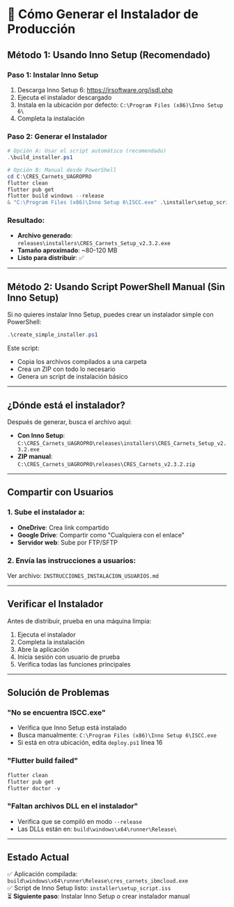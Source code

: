 # 🚀 Cómo Generar el Instalador de Producción

## Método 1: Usando Inno Setup (Recomendado)

### Paso 1: Instalar Inno Setup
1. Descarga Inno Setup 6: https://jrsoftware.org/isdl.php
2. Ejecuta el instalador descargado
3. Instala en la ubicación por defecto: `C:\Program Files (x86)\Inno Setup 6\`
4. Completa la instalación

### Paso 2: Generar el Instalador
```powershell
# Opción A: Usar el script automático (recomendado)
.\build_installer.ps1

# Opción B: Manual desde PowerShell
cd C:\CRES_Carnets_UAGROPRO
flutter clean
flutter pub get
flutter build windows --release
& "C:\Program Files (x86)\Inno Setup 6\ISCC.exe" .\installer\setup_script.iss
```

### Resultado:
- **Archivo generado**: `releases\installers\CRES_Carnets_Setup_v2.3.2.exe`
- **Tamaño aproximado**: ~80-120 MB
- **Listo para distribuir**: ✅

---

## Método 2: Usando Script PowerShell Manual (Sin Inno Setup)

Si no quieres instalar Inno Setup, puedes crear un instalador simple con PowerShell:

```powershell
.\create_simple_installer.ps1
```

Este script:
- Copia los archivos compilados a una carpeta
- Crea un ZIP con todo lo necesario
- Genera un script de instalación básico

---

## ¿Dónde está el instalador?

Después de generar, busca el archivo aquí:
- **Con Inno Setup**: `C:\CRES_Carnets_UAGROPRO\releases\installers\CRES_Carnets_Setup_v2.3.2.exe`
- **ZIP manual**: `C:\CRES_Carnets_UAGROPRO\releases\CRES_Carnets_v2.3.2.zip`

---

## Compartir con Usuarios

### 1. Sube el instalador a:
- **OneDrive**: Crea link compartido
- **Google Drive**: Compartir como "Cualquiera con el enlace"
- **Servidor web**: Sube por FTP/SFTP

### 2. Envía las instrucciones a usuarios:
Ver archivo: `INSTRUCCIONES_INSTALACION_USUARIOS.md`

---

## Verificar el Instalador

Antes de distribuir, prueba en una máquina limpia:
1. Ejecuta el instalador
2. Completa la instalación
3. Abre la aplicación
4. Inicia sesión con usuario de prueba
5. Verifica todas las funciones principales

---

## Solución de Problemas

### "No se encuentra ISCC.exe"
- Verifica que Inno Setup está instalado
- Busca manualmente: `C:\Program Files (x86)\Inno Setup 6\ISCC.exe`
- Si está en otra ubicación, edita `deploy.ps1` línea 16

### "Flutter build failed"
```powershell
flutter clean
flutter pub get
flutter doctor -v
```

### "Faltan archivos DLL en el instalador"
- Verifica que se compiló en modo `--release`
- Las DLLs están en: `build\windows\x64\runner\Release\`

---

## Estado Actual

✅ Aplicación compilada: `build\windows\x64\runner\Release\cres_carnets_ibmcloud.exe`  
✅ Script de Inno Setup listo: `installer\setup_script.iss`  
⏳ **Siguiente paso**: Instalar Inno Setup o crear instalador manual
